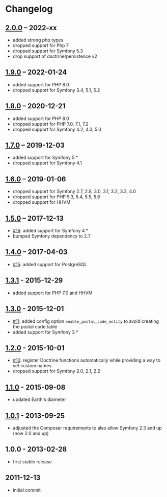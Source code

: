 # Changelog

## [2.0.0] – 2022-xx

- added strong php types
- dropped support for Php 7
- dropped support for Symfony 5.3
- drop support of doctrine/persistence v2

[2.0.0]: https://github.com/craue/CraueGeoBundle/compare/1.9.0...2.0.0

## [1.9.0] – 2022-01-24

- added support for PHP 8.0
- dropped support for Symfony 3.4, 5.1, 5.2

[1.9.0]: https://github.com/craue/CraueGeoBundle/compare/1.8.0...1.9.0

## [1.8.0] – 2020-12-21

- added support for PHP 8.0
- dropped support for PHP 7.0, 7.1, 7.2
- dropped support for Symfony 4.2, 4.3, 5.0

[1.8.0]: https://github.com/craue/CraueGeoBundle/compare/1.7.0...1.8.0

## [1.7.0] – 2019-12-03

- added support for Symfony 5.*
- dropped support for Symfony 4.1

[1.7.0]: https://github.com/craue/CraueGeoBundle/compare/1.6.0...1.7.0

## [1.6.0] – 2019-01-06

- dropped support for Symfony 2.7, 2.8, 3.0, 3.1, 3.2, 3.3, 4.0
- dropped support for PHP 5.3, 5.4, 5.5, 5.6
- dropped support for HHVM

[1.6.0]: https://github.com/craue/CraueGeoBundle/compare/1.5.0...1.6.0

## [1.5.0] – 2017-12-13

- [#16]: added support for Symfony 4.*
- bumped Symfony dependency to 2.7

[#16]: https://github.com/craue/CraueGeoBundle/issues/16
[1.5.0]: https://github.com/craue/CraueGeoBundle/compare/1.4.0...1.5.0

## [1.4.0] – 2017-04-03

- [#15]: added support for PostgreSQL 

[#15]: https://github.com/craue/CraueGeoBundle/issues/15
[1.4.0]: https://github.com/craue/CraueGeoBundle/compare/1.3.1...1.4.0

## [1.3.1] - 2015-12-29

- added support for PHP 7.0 and HHVM

[1.3.1]: https://github.com/craue/CraueGeoBundle/compare/1.3.0...1.3.1

## [1.3.0] - 2015-12-01

- [#11]: added config option `enable_postal_code_entity` to avoid creating the postal code table
- added support for Symfony 3.*

[#11]: https://github.com/craue/CraueGeoBundle/issues/11
[1.3.0]: https://github.com/craue/CraueGeoBundle/compare/1.2.0...1.3.0

## [1.2.0] - 2015-10-01

- [#10]: register Doctrine functions automatically while providing a way to set custom names
- dropped support for Symfony 2.0, 2.1, 2.2

[#10]: https://github.com/craue/CraueGeoBundle/issues/10
[1.2.0]: https://github.com/craue/CraueGeoBundle/compare/1.1.0...1.2.0

## [1.1.0] - 2015-09-08

- updated Earth's diameter

[1.1.0]: https://github.com/craue/CraueGeoBundle/compare/1.0.1...1.1.0

## [1.0.1] - 2013-09-25

- adjusted the Composer requirements to also allow Symfony 2.3 and up (now 2.0 and up)

[1.0.1]: https://github.com/craue/CraueGeoBundle/compare/1.0.0...1.0.1

## 1.0.0 - 2013-02-28

- first stable release

## 2011-12-13

- initial commit
